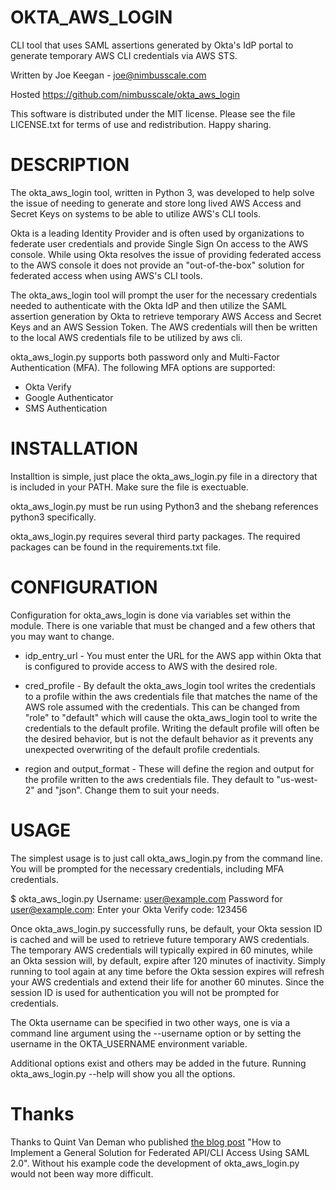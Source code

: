 # OKTA_AWS_LOGIN
CLI tool that uses SAML assertions generated by Okta's IdP portal to generate temporary AWS CLI credentials via 
AWS STS.

Written by Joe Keegan - <joe@nimbusscale.com>

Hosted https://github.com/nimbusscale/okta_aws_login

This software is distributed under the MIT license. 
Please see the file LICENSE.txt for terms of use and redistribution. Happy sharing.

# DESCRIPTION
The okta_aws_login tool, written in Python 3, was developed to help solve the issue of needing to generate and store 
long lived AWS Access and Secret Keys on systems to be able to utilize AWS's CLI tools.

Okta is a leading Identity Provider and is often used by organizations to federate user credentials and provide 
Single Sign On access to the AWS console. While using Okta resolves the issue of providing federated access to the 
AWS console it does not provide an "out-of-the-box" solution for federated access when using AWS's CLI tools.

The okta_aws_login tool will prompt the user for the necessary credentials needed to authenticate with the Okta IdP  and then utilize the SAML assertion generation by Okta to retrieve temporary AWS Access and Secret Keys and an AWS 
Session Token. The AWS credentials will then be written to the local AWS credentials file to be utilized by aws cli.

okta_aws_login.py supports both password only and Multi-Factor Authentication (MFA). The following MFA options are 
supported:

* Okta Verify 
* Google Authenticator 
* SMS Authentication 


# INSTALLATION
Installtion is simple, just place the okta_aws_login.py file in a directory that is included in your PATH. Make sure 
the file is exectuable.

okta_aws_login.py must be run using Python3 and the shebang references python3 specifically. 

okta_aws_login.py requires several third party packages. The required packages can be found in the requirements.txt 
file.

# CONFIGURATION
Configuration for okta_aws_login is done via variables set within the module. There is one variable that must be 
changed and a few others that you may want to change.

* idp_entry_url - You must enter the URL for the AWS app within Okta that is configured to provide access to AWS with 
the desired role.

* cred_profile - By default the okta_aws_login tool writes the credentials to a profile within the aws credentials 
file that matches the name of the AWS role assumed with the credentials. This can be changed from "role" to "default" 
which will cause the okta_aws_login tool to write the credentials to the default profile. Writing the default profile 
will often be the desired behavior, but is not the default behavior as it prevents any unexpected overwriting of the 
default profile credentials.

* region and output_format - These will define the region and output for the profile written to the aws credentials 
file. They default to "us-west-2" and "json". Change them to suit your needs.

# USAGE
The simplest usage is to just call okta_aws_login.py from the command line. You will be prompted for the necessary credentials, including MFA credentials.

$ okta_aws_login.py
Username: user@example.com
Password for user@example.com:
Enter your Okta Verify code: 123456

Once okta_aws_login.py successfully runs, be default, your Okta session ID is cached and will be used to retrieve 
future temporary AWS credentials. The temporary AWS credentials will typically expired in 60 minutes, while an Okta
session will, by default, expire after 120 minutes of inactivity. Simply running to tool again at any time before the 
Okta session expires will refresh your AWS credentials and extend their life for another 60 minutes. Since the 
session ID is used for authentication you will not be prompted for credentials.

The Okta username can be specified in two other ways, one is via a command line argument using the --username option 
or by setting the username in the OKTA_USERNAME environment variable.

Additional options exist and others may be added in the future. Running okta_aws_login.py --help will show you all the 
options.

# Thanks
Thanks to Quint Van Deman who published [the blog post](http://blogs.aws.amazon.com/security/post/TxU0AVUS9J00FP/How-to-Implement-a-General-Solution-for-Federated-API-CLI-Access-Using-SAML-2-0) "How to Implement a General Solution for Federated 
API/CLI Access Using SAML 2.0". Without his example code the development of okta_aws_login.py would not been way more difficult.

